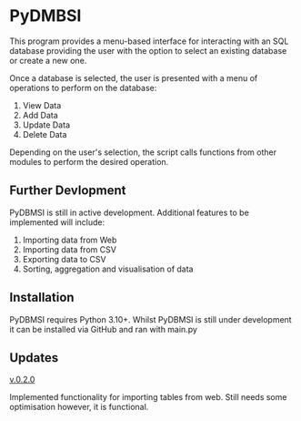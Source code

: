 # PyDMBSI

This program provides a menu-based interface for interacting with an SQL database providing the user with the option to select an existing database or create a new one.

Once a database is selected, the user is presented with a menu of operations to perform on the database:

1. View Data
2. Add Data
3. Update Data
4. Delete Data

Depending on the user's selection, the script calls functions from other modules to perform the desired operation.

## Further Devlopment

PyDBMSI is still in active development. Additional features to be implemented will include:

1. Importing data from Web
2. Importing data from CSV
3. Exporting data to CSV
4. Sorting, aggregation and visualisation of data

## Installation

PyDBMSI requires Python 3.10+. Whilst PyDBMSI is still under development it can be installed via GitHub and ran with main.py

## Updates

<u>v.0.2.0</u>

Implemented functionality for importing tables from web. Still needs some optimisation however, it is functional.
